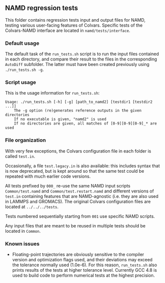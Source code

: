 ## NAMD regression tests

This folder contains regression tests input and output files for NAMD, testing various user-facing features of Colvars.  Specific tests of the Colvars-NAMD interface are located in `namd/tests/interface`.

### Default usage

The default task of the `run_tests.sh` script is to run the input files contained in each directory, and compare their result to the files in the corresponding `AutoDiff` subfolder.  The latter must have been created previously using `./run_tests.sh -g`.

### Script usage

This is the usage information for `run_tests.sh`:
```
Usage: ./run_tests.sh [-h] [-g] [path_to_namd2] [testdir1 [testdir2 ...]]
    The -g option (re)generates reference outputs in the given directories
    If no executable is given, "namd2" is used
    If no directories are given, all matches of [0-9][0-9][0-9]_* are used
```

### File organization

With very few exceptions, the Colvars configuration file in each folder is called `test.in`.

Occasionally, a file `test.legacy.in` is also available: this includes syntax that is now deprecated, but is kept around so that the same test could be repeated with much earlier code versions.

All tests prefixed by `000_` re-use the same NAMD input scripts `Common/test.namd` and `Common/test.restart.namd` and different versions of `test.in` containing features that are NAMD-agnostic (i.e. they are also used in LAMMPS and GROMACS).  The original Colvars configuration files are located at `../../../tests`.

Tests numbered sequentially starting from `001` use specific NAMD scripts.

Any input files that are meant to be reused in multiple tests should be located in `Common`.

### Known issues

- Floating-point trajectories are obviously sensitive to the compiler version and optimization flags used, and their deviations may exceed the tolerance normally used (1.0e-6).  For this reason, `run_tests.sh` also prints results of the tests at higher tolerance level.  Currently GCC 4.8 is used to build code to perform numerical tests at the highest precision.
